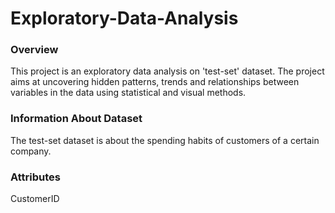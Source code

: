 # Exploratory-Data-Analysis
### Overview
This project is an exploratory data analysis on 'test-set' dataset. The project aims at uncovering hidden patterns, trends and relationships between variables in the data using statistical and visual methods.
### Information About Dataset
The test-set dataset is about the spending habits of customers of a certain company.
### Attributes
CustomerID

